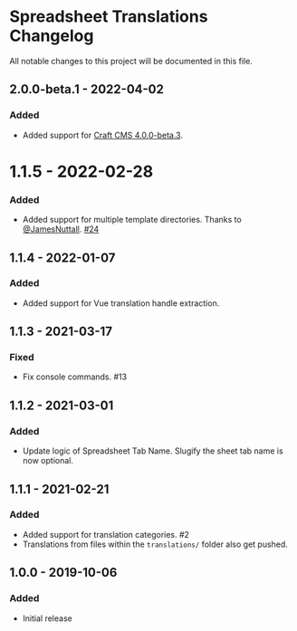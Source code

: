 # Spreadsheet Translations Changelog

All notable changes to this project will be documented in this file.

## 2.0.0-beta.1 - 2022-04-02
### Added
- Added support for [Craft CMS 4.0.0-beta.3](https://github.com/craftcms/cms/releases/tag/4.0.0-beta.3).

# 1.1.5 - 2022-02-28
### Added
- Added support for multiple template directories. Thanks to [@JamesNuttall](https://github.com/JamesNuttall). [#24](https://github.com/internetztube/craft-spreadsheet-translations/pull/24) 

## 1.1.4 - 2022-01-07
### Added
-  Added support for Vue translation handle extraction.

## 1.1.3 - 2021-03-17
### Fixed
-  Fix console commands. #13

## 1.1.2 - 2021-03-01
### Added
- Update logic of Spreadsheet Tab Name. Slugify the sheet tab name is now optional. 

## 1.1.1 - 2021-02-21
### Added
- Added support for translation categories. #2
- Translations from files within the `translations/` folder also get pushed.

## 1.0.0 - 2019-10-06
### Added
- Initial release
